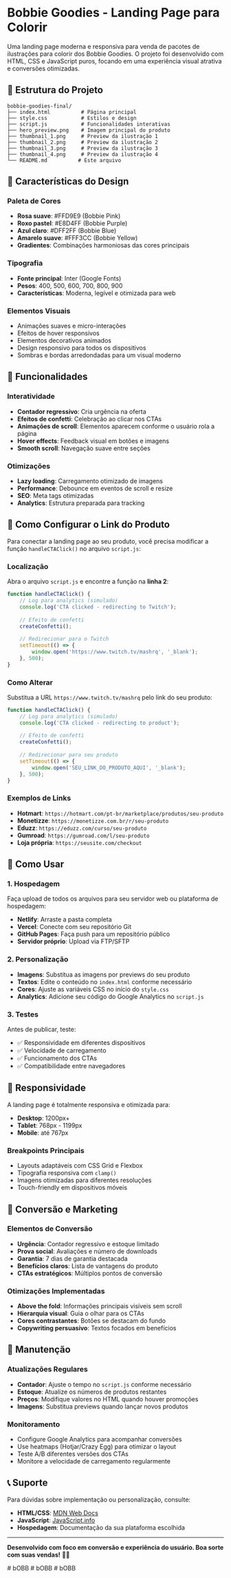 # Bobbie Goodies - Landing Page para Colorir

Uma landing page moderna e responsiva para venda de pacotes de ilustrações para colorir dos Bobbie Goodies. O projeto foi desenvolvido com HTML, CSS e JavaScript puros, focando em uma experiência visual atrativa e conversões otimizadas.

## 📁 Estrutura do Projeto

```
bobbie-goodies-final/
├── index.html          # Página principal
├── style.css           # Estilos e design
├── script.js           # Funcionalidades interativas
├── hero_preview.png    # Imagem principal do produto
├── thumbnail_1.png     # Preview da ilustração 1
├── thumbnail_2.png     # Preview da ilustração 2
├── thumbnail_3.png     # Preview da ilustração 3
├── thumbnail_4.png     # Preview da ilustração 4
└── README.md          # Este arquivo
```

## 🎨 Características do Design

### Paleta de Cores
- **Rosa suave**: #FFD9E9 (Bobbie Pink)
- **Roxo pastel**: #E8D4FF (Bobbie Purple)
- **Azul claro**: #DFF2FF (Bobbie Blue)
- **Amarelo suave**: #FFF3CC (Bobbie Yellow)
- **Gradientes**: Combinações harmoniosas das cores principais

### Tipografia
- **Fonte principal**: Inter (Google Fonts)
- **Pesos**: 400, 500, 600, 700, 800, 900
- **Características**: Moderna, legível e otimizada para web

### Elementos Visuais
- Animações suaves e micro-interações
- Efeitos de hover responsivos
- Elementos decorativos animados
- Design responsivo para todos os dispositivos
- Sombras e bordas arredondadas para um visual moderno

## 🔧 Funcionalidades

### Interatividade
- **Contador regressivo**: Cria urgência na oferta
- **Efeitos de confetti**: Celebração ao clicar nos CTAs
- **Animações de scroll**: Elementos aparecem conforme o usuário rola a página
- **Hover effects**: Feedback visual em botões e imagens
- **Smooth scroll**: Navegação suave entre seções

### Otimizações
- **Lazy loading**: Carregamento otimizado de imagens
- **Performance**: Debounce em eventos de scroll e resize
- **SEO**: Meta tags otimizadas
- **Analytics**: Estrutura preparada para tracking

## 🛒 Como Configurar o Link do Produto

Para conectar a landing page ao seu produto, você precisa modificar a função `handleCTAClick()` no arquivo `script.js`:

### Localização
Abra o arquivo `script.js` e encontre a função na **linha 2**:

```javascript
function handleCTAClick() {
    // Log para analytics (simulado)
    console.log('CTA clicked - redirecting to Twitch');
    
    // Efeito de confetti
    createConfetti();
    
    // Redirecionar para o Twitch
    setTimeout(() => {
        window.open('https://www.twitch.tv/mashrq', '_blank');
    }, 500);
}
```

### Como Alterar
Substitua a URL `https://www.twitch.tv/mashrq` pelo link do seu produto:

```javascript
function handleCTAClick() {
    // Log para analytics (simulado)
    console.log('CTA clicked - redirecting to product');
    
    // Efeito de confetti
    createConfetti();
    
    // Redirecionar para seu produto
    setTimeout(() => {
        window.open('SEU_LINK_DO_PRODUTO_AQUI', '_blank');
    }, 500);
}
```

### Exemplos de Links
- **Hotmart**: `https://hotmart.com/pt-br/marketplace/produtos/seu-produto`
- **Monetizze**: `https://monetizze.com.br/r/seu-produto`
- **Eduzz**: `https://eduzz.com/curso/seu-produto`
- **Gumroad**: `https://gumroad.com/l/seu-produto`
- **Loja própria**: `https://seusite.com/checkout`

## 🚀 Como Usar

### 1. Hospedagem
Faça upload de todos os arquivos para seu servidor web ou plataforma de hospedagem:
- **Netlify**: Arraste a pasta completa
- **Vercel**: Conecte com seu repositório Git
- **GitHub Pages**: Faça push para um repositório público
- **Servidor próprio**: Upload via FTP/SFTP

### 2. Personalização
- **Imagens**: Substitua as imagens por previews do seu produto
- **Textos**: Edite o conteúdo no `index.html` conforme necessário
- **Cores**: Ajuste as variáveis CSS no início do `style.css`
- **Analytics**: Adicione seu código do Google Analytics no `script.js`

### 3. Testes
Antes de publicar, teste:
- ✅ Responsividade em diferentes dispositivos
- ✅ Velocidade de carregamento
- ✅ Funcionamento dos CTAs
- ✅ Compatibilidade entre navegadores

## 📱 Responsividade

A landing page é totalmente responsiva e otimizada para:
- **Desktop**: 1200px+
- **Tablet**: 768px - 1199px
- **Mobile**: até 767px

### Breakpoints Principais
- Layouts adaptáveis com CSS Grid e Flexbox
- Tipografia responsiva com `clamp()`
- Imagens otimizadas para diferentes resoluções
- Touch-friendly em dispositivos móveis

## 🎯 Conversão e Marketing

### Elementos de Conversão
- **Urgência**: Contador regressivo e estoque limitado
- **Prova social**: Avaliações e número de downloads
- **Garantia**: 7 dias de garantia destacada
- **Benefícios claros**: Lista de vantagens do produto
- **CTAs estratégicos**: Múltiplos pontos de conversão

### Otimizações Implementadas
- **Above the fold**: Informações principais visíveis sem scroll
- **Hierarquia visual**: Guia o olhar para os CTAs
- **Cores contrastantes**: Botões se destacam do fundo
- **Copywriting persuasivo**: Textos focados em benefícios

## 🔧 Manutenção

### Atualizações Regulares
- **Contador**: Ajuste o tempo no `script.js` conforme necessário
- **Estoque**: Atualize os números de produtos restantes
- **Preços**: Modifique valores no HTML quando houver promoções
- **Imagens**: Substitua previews quando lançar novos produtos

### Monitoramento
- Configure Google Analytics para acompanhar conversões
- Use heatmaps (Hotjar/Crazy Egg) para otimizar o layout
- Teste A/B diferentes versões dos CTAs
- Monitore a velocidade de carregamento regularmente

## 📞 Suporte

Para dúvidas sobre implementação ou personalização, consulte:
- **HTML/CSS**: [MDN Web Docs](https://developer.mozilla.org/)
- **JavaScript**: [JavaScript.info](https://javascript.info/)
- **Hospedagem**: Documentação da sua plataforma escolhida

---

**Desenvolvido com foco em conversão e experiência do usuário. Boa sorte com suas vendas!** 🎨✨

#   b O B B  
 #   b O B B  
 #   b O B B  
 